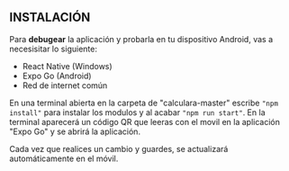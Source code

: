 ## INSTALACIÓN
Para **debugear** la aplicación y probarla en tu dispositivo Android, vas a necesisitar lo siguiente:
- React Native (Windows)
- Expo Go (Android)
- Red de internet común

En una terminal abierta en la carpeta de "calculara-master" escribe `"npm install"` para instalar los modulos y al acabar `"npm run start"`.
En la terminal aparecerá un código QR que leeras con el movil en la aplicación "Expo Go" y se abrirá la aplicación.

Cada vez que realices un cambio y guardes, se actualizará automáticamente en el móvil.
